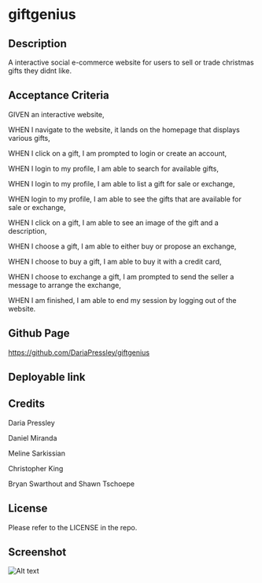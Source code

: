 # giftgenius

## Description

A interactive social e-commerce website for users to sell or trade christmas gifts they didnt like.

## Acceptance Criteria

GIVEN an interactive website, 

WHEN I navigate to the website, it lands on the homepage that displays various gifts,

WHEN I click on a gift, I am prompted to login or create an account,

WHEN I login to my profile, I am able to search for available gifts,

WHEN I login to my profile, I am able to list a gift for sale or exchange,

WHEN login to my profile, I am able to see the gifts that are available for sale or exchange,

WHEN I click on a gift, I am able to see an image of the gift and a description,

WHEN I choose a gift, I am able to either buy or propose an exchange,

WHEN I choose to buy a gift, I am able to buy it with a credit card,

WHEN I choose to exchange a gift, I am prompted to send the seller a message to arrange the exchange,

WHEN I am finished, I am able to end my session by logging out of the website.


## Github Page

https://github.com/DariaPressley/giftgenius

## Deployable link

## Credits

Daria Pressley

Daniel Miranda

Meline Sarkissian

Christopher King

Bryan Swarthout and Shawn Tschoepe

## License

Please refer to the LICENSE in the repo.

## Screenshot

![Alt text](<images/Screenshot 2023-11-22 at 12.53.13 PM.png>)

